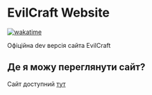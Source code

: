 # EvilCraft Website
[![wakatime](https://wakatime.com/badge/github/HighError/EvilCraft-Web.svg)](https://wakatime.com/badge/github/HighError/EvilCraft-Web)

Офіційна dev версія сайта EvilCraft

## Де я можу переглянути сайт?

Сайт доступний [тут](https://dev.evilcraft.eviloma.com/)

